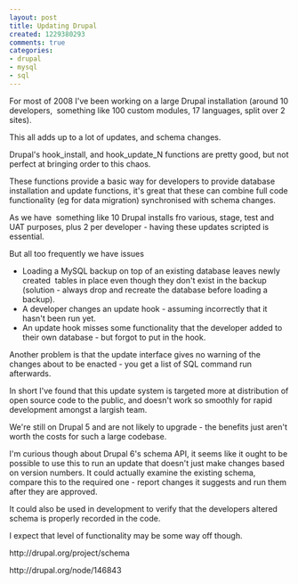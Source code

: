 ```yaml
---
layout: post
title: Updating Drupal
created: 1229380293
comments: true
categories:
- drupal
- mysql
- sql
---
```

<p>
For most of 2008 I've been working on a large Drupal installation (around 10 developers,  something like 100 custom modules, 17 languages, split over 2 sites).
</p>
<p>
This all adds up to a lot of updates, and schema changes.
</p>
<p>
Drupal's hook_install, and hook_update_N functions are pretty good, but not perfect at bringing order to this chaos.
</p>
<p>
These functions provide a basic way for developers to provide database installation and update functions, it's great that these can combine full code functionality (eg for data migration) synchronised with schema changes. 
</p>
<p>
As we have  something like 10 Drupal installs fro various, stage, test and UAT purposes, plus 2 per developer - having these updates scripted is essential. 
</p>
<p>
But all too frequently we have issues 
</p>
<ul>
	<li>Loading a MySQL backup on top of an existing database leaves newly created  tables in place even though they don't exist in the backup (solution - always drop and recreate the database before loading a backup).</li>
	<li>A developer changes an update hook - assuming incorrectly that it hasn't been run yet.</li>
	<li>An update hook misses some functionality that the developer added to their own database - but forgot to put in the hook.</li>
</ul>
<p>
Another problem is that the update interface gives no warning of the changes about to be enacted - you get a list of SQL command run afterwards. 
</p>
<p>
In short I've found that this update system is targeted more at distribution of open source code to the public, and doesn't work so smoothly for rapid development amongst a largish team. 
</p>
<p>
We're still on Drupal 5 and are not likely to upgrade - the benefits just aren't worth the costs for such a large codebase.
</p>
<p>
I'm curious though about Drupal 6's schema API, it seems like it ought to be possible to use this to run an update that doesn't just make changes based on version numbers. It could actually examine the existing schema, compare this to the required one - report changes it suggests and run them after they are approved.
</p>
<p>
It could also be used in development to verify that the developers altered schema is properly recorded in the code. 
</p>
<p>
I expect that level of functionality may be some way off though. 
</p>
<p>
http://drupal.org/project/schema
</p>
<p>
http://drupal.org/node/146843 
</p>
<p>
&nbsp;
</p>
